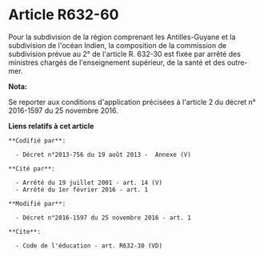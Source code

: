 # Article R632-60

Pour la subdivision de la région comprenant les Antilles-Guyane et la subdivision de l'océan Indien, la composition de la
commission de subdivision prévue au 2° de l'article R. 632-30 est fixée par arrêté des ministres chargés de l'enseignement
supérieur, de la santé et des outre-mer.

**Nota:**

Se reporter aux conditions d'application précisées à l'article 2 du décret n° 2016-1597 du 25 novembre 2016.

**Liens relatifs à cet article**

	**Codifié par**:

	  - Décret n°2013-756 du 19 août 2013 -  Annexe (V)

	**Cité par**:

	  - Arrêté du 19 juillet 2001 - art. 14 (V)
	  - Arrêté du 1er février 2016 - art. 1

	**Modifié par**:

	  - Décret n°2016-1597 du 25 novembre 2016 - art. 1

	**Cite**:

	  - Code de l'éducation - art. R632-30 (VD)
